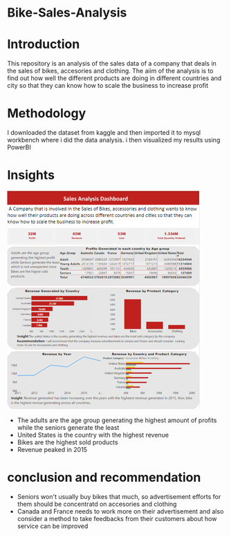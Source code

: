 # Bike-Sales-Analysis

# Introduction

 This repository is an analysis of the sales data of a company that deals in the sales of bikes, accesories and clothing. 
 The aiim of the analysis is to find out how well the different products are doing in different countries and city so that they can know how to scale the business to increase profit
 
# Methodology
I downloaded the dataset from kaggle and then imported it to mysql workbench where i did the data analysis. i then visualized my results using PowerBI

# Insights
![photo](https://github.com/olamhiwepo/Bike-Sales-Analysis/blob/main/big%20%20bike.PNG)
- The adults are the age group generating the highest amount of profits while the seniors generate the least
- United States is the country with the highest revenue
- Bikes are the highest sold products
- Revenue peaked in 2015
   
# conclusion and recommendation
- Seniors won't usually buy bikes that much, so advertisement efforts for them should be concentratd on accesories and clothing
- Canada and France needs to work more on their advertisement and also consider a method to take feedbacks from their customers about how service can be improved

